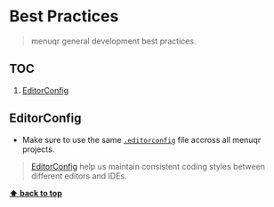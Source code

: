 # Best Practices

> menuqr general development best practices.

## TOC

1. [EditorConfig](#editorconfig)

## EditorConfig

* Make sure to use the same [`.editorconfig`](../.editorconfig) file accross all menuqr projects.

> [EditorConfig](http://editorconfig.org) help us maintain consistent coding styles between different editors and IDEs.

**[⬆ back to top](#toc)**
